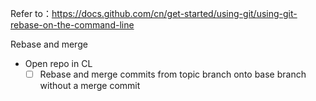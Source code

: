 Refer to：https://docs.github.com/cn/get-started/using-git/using-git-rebase-on-the-command-line 

Rebase and merge

- Open repo in CL
  - [ ] Rebase and merge commits from topic branch onto base branch without a merge commit
